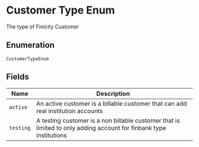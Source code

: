 
# Customer Type Enum

The type of Finicity Customer

## Enumeration

`CustomerTypeEnum`

## Fields

| Name | Description |
|  --- | --- |
| `active` | An active customer is a billable customer that can add real institution accounts |
| `testing` | A testing customer is a non billable customer that is limited to only adding account for finbank type institutions |


